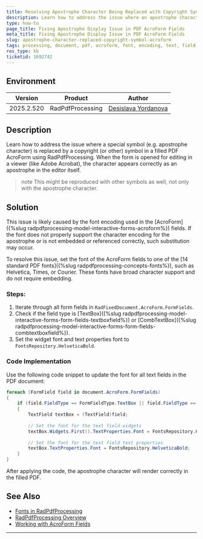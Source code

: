 ```yaml
---
title: Resolving Apostrophe Character Being Replaced with Copyright Symbol in Filled PDF AcroForm
description: Learn how to address the issue where an apostrophe character is replaced by a copyright symbol in a filled PDF AcroForm using RadPdfProcessing for Document Processing.
type: how-to
page_title: Fixing Apostrophe Display Issue in PDF AcroForm Fields
meta_title: Fixing Apostrophe Display Issue in PDF AcroForm Fields
slug: apostrophe-character-replaced-copyright-symbol-acroform
tags: processing, document, pdf, acroform, font, encoding, text, field
res_type: kb
ticketid: 1692742
---
```


## Environment

| Version | Product | Author | 
| ---- | ---- | ---- | 
| 2025.2.520| RadPdfProcessing |[Desislava Yordanova](https://www.telerik.com/blogs/author/desislava-yordanova)| 

## Description

Learn how to address the issue where a special symbol (e.g. apostrophe character) is replaced by a copyright (or other) symbol in a filled PDF AcroForm using RadPdfProcessing. When the form is opened for editing in a viewer (like Adobe Acrobat), the character appears correctly as an apostrophe in the editor itself. 

>note This might be reproduced with other symbols as well, not only with the apostrophe character.

## Solution

This issue is likely caused by the font encoding used in the [AcroForm]({%slug radpdfprocessing-model-interactive-forms-acroform%}) fields. If the font does not properly support the character encoding for the apostrophe or is not embedded or referenced correctly, such substitution may occur.

To resolve this issue, set the font of the AcroForm fields to one of the [14 standard PDF fonts]({%slug radpdfprocessing-concepts-fonts%}), such as Helvetica, Times, or Courier. These fonts have broad character support and do not require embedding.

### Steps:

1. Iterate through all form fields in `RadFixedDocument.AcroForm.FormFields`.
2. Check if the field type is [TextBox]({%slug radpdfprocessing-model-interactive-forms-form-fields-textboxfield%}) or [CombTextBox]({%slug radpdfprocessing-model-interactive-forms-form-fields-combtextboxfield%}).
3. Set the widget font and text properties font to `FontsRepository.HelveticaBold`.

### Code Implementation

Use the following code snippet to update the font for all text fields in the PDF document:

```csharp
foreach (FormField field in document.AcroForm.FormFields)
{
    if (field.FieldType == FormFieldType.TextBox || field.FieldType == FormFieldType.CombTextBox)
    {
        TextField textBox = (TextField)field;
        
        // Set the font for the text field widgets
        textBox.Widgets.First().TextProperties.Font = FontsRepository.HelveticaBold;
        
        // Set the font for the text field text properties
        textBox.TextProperties.Font = FontsRepository.HelveticaBold;
    }
}
```
After applying the code, the apostrophe character will render correctly in the filled PDF.

## See Also
- [Fonts in RadPdfProcessing](https://docs.telerik.com/devtools/document-processing/libraries/radpdfprocessing/concepts/fonts)
- [RadPdfProcessing Overview](https://docs.telerik.com/devtools/document-processing/libraries/radpdfprocessing/overview)
- [Working with AcroForm Fields](https://docs.telerik.com/devtools/document-processing/libraries/radpdfprocessing/features/interactive-forms)

---
